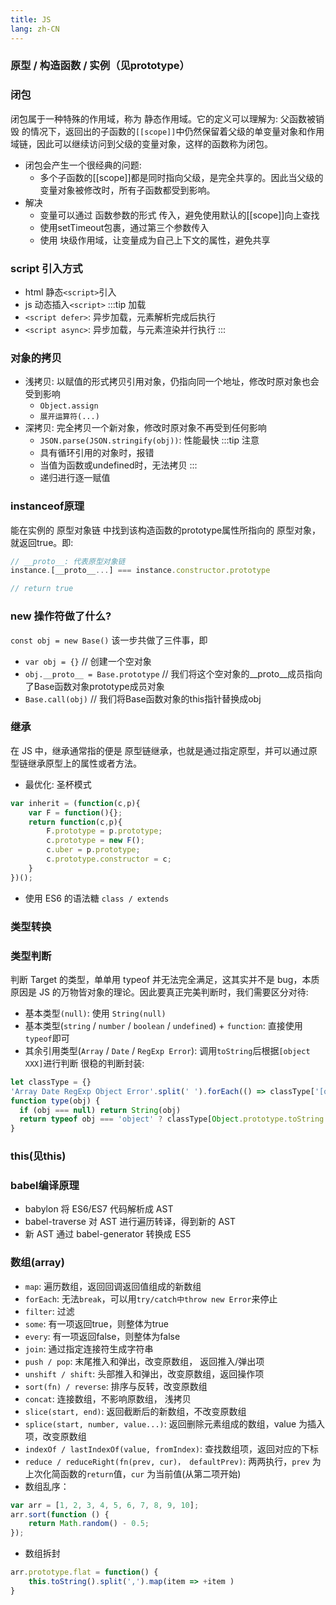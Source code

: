 ```yaml
---
title: JS
lang: zh-CN
---
```


###  原型 / 构造函数 / 实例（见prototype）

### 闭包
闭包属于一种特殊的作用域，称为 静态作用域。它的定义可以理解为: 父函数被销毁 的情况下，返回出的子函数的`[[scope]]`中仍然保留着父级的单变量对象和作用域链，因此可以继续访问到父级的变量对象，这样的函数称为闭包。

* 闭包会产生一个很经典的问题:
  * 多个子函数的[[scope]]都是同时指向父级，是完全共享的。因此当父级的变量对象被修改时，所有子函数都受到影响。
* 解决
  * 变量可以通过 函数参数的形式 传入，避免使用默认的[[scope]]向上查找
  * 使用setTimeout包裹，通过第三个参数传入
  * 使用 块级作用域，让变量成为自己上下文的属性，避免共享

### script 引入方式
  * html 静态`<script>`引入
  * js 动态插入`<script>`
:::tip 加载
* `<script defer>`: 异步加载，元素解析完成后执行
* `<script async>`: 异步加载，与元素渲染并行执行
:::

### 对象的拷贝
* 浅拷贝: 以赋值的形式拷贝引用对象，仍指向同一个地址，修改时原对象也会受到影响
  * `Object.assign`
  * `展开运算符(...)`
* 深拷贝: 完全拷贝一个新对象，修改时原对象不再受到任何影响
  * `JSON.parse(JSON.stringify(obj))`: 性能最快
  :::tip 注意
  * 具有循环引用的对象时，报错
  * 当值为函数或undefined时，无法拷贝
  :::
  * 递归进行逐一赋值

### instanceof原理
能在实例的 原型对象链 中找到该构造函数的prototype属性所指向的 原型对象，就返回true。即:
```js
// __proto__: 代表原型对象链
instance.[__proto__...] === instance.constructor.prototype

// return true
```
### new 操作符做了什么?
`const obj = new Base()`
该一步共做了三件事，即
* `var obj = {}` // 创建一个空对象
* `obj.__proto__ = Base.prototype` // 我们将这个空对象的__proto__成员指向了Base函数对象prototype成员对象
* `Base.call(obj)` // 我们将Base函数对象的this指针替换成obj
### 继承
在 JS 中，继承通常指的便是 原型链继承，也就是通过指定原型，并可以通过原型链继承原型上的属性或者方法。
* 最优化: 圣杯模式
```js
var inherit = (function(c,p){
	var F = function(){};
	return function(c,p){
		F.prototype = p.prototype;
		c.prototype = new F();
		c.uber = p.prototype;
		c.prototype.constructor = c;
	}
})();
```
* 使用 ES6 的语法糖 `class / extends`

### 类型转换

### 类型判断
判断 Target 的类型，单单用 typeof 并无法完全满足，这其实并不是 bug，本质原因是 JS 的万物皆对象的理论。因此要真正完美判断时，我们需要区分对待:
* 基本类型`(null)`: 使用 `String(null)`
* 基本类型(`string` / `number` / `boolean` / `undefined`) + `function`: 直接使用 `typeof`即可
* 其余引用类型(`Array` / `Date` / `RegExp Error`): 调用`toString`后根据`[object XXX]`进行判断
很稳的判断封装:
```js
let classType = {}
'Array Date RegExp Object Error'.split(' ').forEach(() => classType['[object' + e + ']'])
function type(obj) {
  if (obj === null) return String(obj)
  return typeof obj === 'object' ? classType[Object.prototype.toString.call(obj)] || 'object' : typeof obj
}
```

### this(见this)

### babel编译原理
* babylon 将 ES6/ES7 代码解析成 AST
* babel-traverse 对 AST 进行遍历转译，得到新的 AST
* 新 AST 通过 babel-generator 转换成 ES5

### 数组(array)
* `map`: 遍历数组，返回回调返回值组成的新数组
* `forEach`: 无法`break`，可以用`try/catch中throw new Error`来停止
* `filter`: 过滤
* `some`: 有一项返回true，则整体为true
* `every`: 有一项返回false，则整体为false
* `join`: 通过指定连接符生成字符串
* `push / pop`: 末尾推入和弹出，改变原数组， 返回推入/弹出项
* `unshift / shift`: 头部推入和弹出，改变原数组，返回操作项
* `sort(fn) / reverse`: 排序与反转，改变原数组
* `concat`: 连接数组，不影响原数组， 浅拷贝
* `slice(start, end)`: 返回截断后的新数组，不改变原数组
* `splice(start, number, value...)`: 返回删除元素组成的数组，value 为插入项，改变原数组
* `indexOf / lastIndexOf(value, fromIndex)`: 查找数组项，返回对应的下标
* `reduce / reduceRight(fn(prev, cur)， defaultPrev)`: 两两执行，`prev` 为上次化简函数的`return`值，`cur` 为当前值(从第二项开始)
* 数组乱序：
```js
var arr = [1, 2, 3, 4, 5, 6, 7, 8, 9, 10];
arr.sort(function () {
    return Math.random() - 0.5;
});
```
* 数组拆封
```js
arr.prototype.flat = function() {
    this.toString().split(',').map(item => +item )
}
```